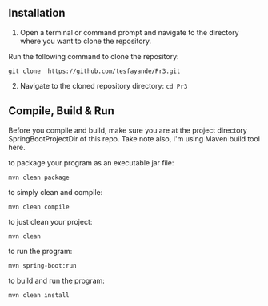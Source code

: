 ## Installation

1. Open a terminal or command prompt and navigate to the directory where you want to clone the repository.

Run the following command to clone the repository:

    git clone  https://github.com/tesfayande/Pr3.git

2.  Navigate to the cloned repository directory:
    `cd Pr3`

## Compile, Build & Run

Before you compile and build, make sure you are at the project directory SpringBootProjectDir of this repo. Take note also, I'm using Maven build tool here.

to package your program as an executable jar file:

    mvn clean package

to simply clean and compile:

    mvn clean compile
to just clean your project:

    mvn clean
to run the program:

    mvn spring-boot:run
to build and run the program:

    mvn clean install
